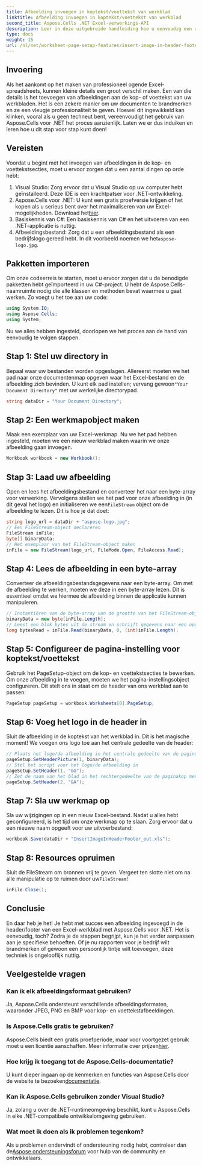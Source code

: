```yaml
---
title: Afbeelding invoegen in koptekst/voettekst van werkblad
linktitle: Afbeelding invoegen in koptekst/voettekst van werkblad
second_title: Aspose.Cells .NET Excel-verwerkings-API
description: Leer in deze uitgebreide handleiding hoe u eenvoudig een afbeelding in de kop-/voettekst kunt invoegen met Aspose.Cells voor .NET.
type: docs
weight: 15
url: /nl/net/worksheet-page-setup-features/insert-image-in-header-footer/
---
```

## Invoering
Als het aankomt op het maken van professioneel ogende Excel-spreadsheets, kunnen kleine details een groot verschil maken. Een van die details is het toevoegen van afbeeldingen aan de kop- of voettekst van uw werkbladen. Het is een zekere manier om uw documenten te brandmerken en ze een vleugje professionaliteit te geven. Hoewel dit ingewikkeld kan klinken, vooral als u geen techneut bent, vereenvoudigt het gebruik van Aspose.Cells voor .NET het proces aanzienlijk. Laten we er dus induiken en leren hoe u dit stap voor stap kunt doen!
## Vereisten
Voordat u begint met het invoegen van afbeeldingen in de kop- en voettekstsecties, moet u ervoor zorgen dat u een aantal dingen op orde hebt:
1. Visual Studio: Zorg ervoor dat u Visual Studio op uw computer hebt geïnstalleerd. Deze IDE is een krachtpatser voor .NET-ontwikkeling.
2.  Aspose.Cells voor .NET: U kunt een gratis proefversie krijgen of het kopen als u serieus bent over het maximaliseren van uw Excel-mogelijkheden. Download het[hier](https://releases.aspose.com/cells/net/).
3. Basiskennis van C#: Een basiskennis van C# en het uitvoeren van een .NET-applicatie is nuttig.
4. Afbeeldingsbestand: Zorg dat u een afbeeldingsbestand als een bedrijfslogo gereed hebt. In dit voorbeeld noemen we het`aspose-logo.jpg`.
## Pakketten importeren
Om onze codeerreis te starten, moet u ervoor zorgen dat u de benodigde pakketten hebt geïmporteerd in uw C#-project. U hebt de Aspose.Cells-naamruimte nodig die alle klassen en methoden bevat waarmee u gaat werken.
Zo voegt u het toe aan uw code:
```csharp
using System.IO;
using Aspose.Cells;
using System;
```
Nu we alles hebben ingesteld, doorlopen we het proces aan de hand van eenvoudig te volgen stappen.
## Stap 1: Stel uw directory in
Bepaal waar uw bestanden worden opgeslagen.
 Allereerst moeten we het pad naar onze documentenmap opgeven waar het Excel-bestand en de afbeelding zich bevinden. U kunt elk pad instellen; vervang gewoon`"Your Document Directory"` met uw werkelijke directorypad.
```csharp
string dataDir = "Your Document Directory";
```
## Stap 2: Een werkmapobject maken
Maak een exemplaar van uw Excel-werkmap.
Nu we het pad hebben ingesteld, moeten we een nieuw werkblad maken waarin we onze afbeelding gaan invoegen. 
```csharp
Workbook workbook = new Workbook();
```
## Stap 3: Laad uw afbeelding
Open en lees het afbeeldingsbestand en converteer het naar een byte-array voor verwerking.
Vervolgens stellen we het pad voor onze afbeelding in (in dit geval het logo) en initialiseren we een`FileStream` object om de afbeelding te lezen. Dit is hoe je dat doet:
```csharp
string logo_url = dataDir + "aspose-logo.jpg";
// Een FileStream-object declareren
FileStream inFile;
byte[] binaryData;
// Het exemplaar van het FileStream-object maken
inFile = new FileStream(logo_url, FileMode.Open, FileAccess.Read);
```
## Stap 4: Lees de afbeelding in een byte-array
Converteer de afbeeldingsbestandsgegevens naar een byte-array.
Om met de afbeelding te werken, moeten we deze in een byte-array lezen. Dit is essentieel omdat we hiermee de afbeelding binnen de applicatie kunnen manipuleren.
```csharp
// Instantiëren van de byte-array van de grootte van het FileStream-object
binaryData = new byte[inFile.Length];
// Leest een blok bytes uit de stream en schrijft gegevens naar een opgegeven buffer of byte-array.
long bytesRead = inFile.Read(binaryData, 0, (int)inFile.Length);
```
## Stap 5: Configureer de pagina-instelling voor koptekst/voettekst
Gebruik het PageSetup-object om de kop- en voettekstsecties te bewerken.
Om onze afbeelding in te voegen, moeten we het pagina-instellingsobject configureren. Dit stelt ons in staat om de header van ons werkblad aan te passen:
```csharp
PageSetup pageSetup = workbook.Worksheets[0].PageSetup;
```
## Stap 6: Voeg het logo in de header in
Sluit de afbeelding in de koptekst van het werkblad in.
Dit is het magische moment! We voegen ons logo toe aan het centrale gedeelte van de header:
```csharp
// Plaats het logo/de afbeelding in het centrale gedeelte van de paginaheader.
pageSetup.SetHeaderPicture(1, binaryData);
// Stel het script voor het logo/de afbeelding in
pageSetup.SetHeader(1, "&G");
// Zet de naam van het blad in het rechtergedeelte van de paginakop met het script
pageSetup.SetHeader(2, "&A");
```
## Stap 7: Sla uw werkmap op
Sla uw wijzigingen op in een nieuw Excel-bestand.
Nadat u alles hebt geconfigureerd, is het tijd om onze werkmap op te slaan. Zorg ervoor dat u een nieuwe naam opgeeft voor uw uitvoerbestand:
```csharp
workbook.Save(dataDir + "InsertImageInHeaderFooter_out.xls");
```
## Stap 8: Resources opruimen
Sluit de FileStream om bronnen vrij te geven.
 Vergeet ten slotte niet om na alle manipulatie op te ruimen door uw`FileStream`!
```csharp
inFile.Close();
```
## Conclusie
En daar heb je het! Je hebt met succes een afbeelding ingevoegd in de header/footer van een Excel-werkblad met Aspose.Cells voor .NET. Het is eenvoudig, toch? Zodra je de stappen begrijpt, kun je het verder aanpassen aan je specifieke behoeften. Of je nu rapporten voor je bedrijf wilt brandmerken of gewoon een persoonlijk tintje wilt toevoegen, deze techniek is ongelooflijk nuttig. 
## Veelgestelde vragen
### Kan ik elk afbeeldingsformaat gebruiken?
Ja, Aspose.Cells ondersteunt verschillende afbeeldingsformaten, waaronder JPEG, PNG en BMP voor kop- en voettekstafbeeldingen.
### Is Aspose.Cells gratis te gebruiken?
 Aspose.Cells biedt een gratis proefperiode, maar voor voortgezet gebruik moet u een licentie aanschaffen. Meer informatie over prijzen[hier](https://purchase.aspose.com/buy).
### Hoe krijg ik toegang tot de Aspose.Cells-documentatie?
 U kunt dieper ingaan op de kenmerken en functies van Aspose.Cells door de website te bezoeken[documentatie](https://reference.aspose.com/cells/net/).
### Kan ik Aspose.Cells gebruiken zonder Visual Studio?
Ja, zolang u over de .NET-runtimeomgeving beschikt, kunt u Aspose.Cells in elke .NET-compatibele ontwikkelomgeving gebruiken.
### Wat moet ik doen als ik problemen tegenkom?
 Als u problemen ondervindt of ondersteuning nodig hebt, controleer dan de[Aspose ondersteuningsforum](https://forum.aspose.com/c/cells/9) voor hulp van de community en ontwikkelaars.